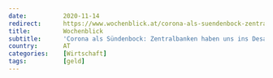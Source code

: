 ```yaml
---
date:          2020-11-14
redirect:      https://www.wochenblick.at/corona-als-suendenbock-zentralbanken-haben-uns-ins-desaster-gefuehrt/
title:         Wochenblick
subtitle:      'Corona als Sündenbock: Zentralbanken haben uns ins Desaster geführt'
country:       AT
categories:    [Wirtschaft]
tags:          [geld]
---
```

